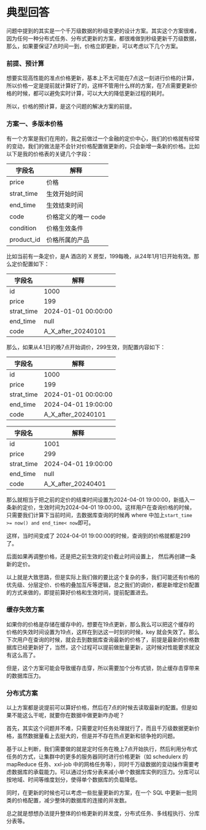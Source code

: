 # 典型回答


问题中提到的其实是一个千万级数据的秒级变更的设计方案。其实这个方案很难，因为任何一种分布式任务、分布式更新的方案，都很难做到秒级更新千万级数据，那么，如果要保证7点时间一到，价格立即更新，可以考虑以下几个方案。



### 前提、预计算


想要实现高性能的准点价格更新，基本上不太可能在7点这一刻进行价格的计算，所以价格一定是提前就计算好了的，这样不管用什么样的方案，在7点需要更新价格的时候，都可以避免实时计算，可以大大的降低更新过程的耗时。



所以，价格的预计算，是这个问题的解决方案的前提。





### 方案一、多版本价格


有一个方案是我们在用的，我之前做过一个金融的定价中心，我们的价格就有经常的变动，我们的做法是不会针对价格配置做更新的，只会新增一条新的价格。比如以下是我的价格表的关键几个字段：



|  字段名 | 解释 |
| --- | --- |
| price | 价格 |
| strat_time | 生效开始时间 |
| end_time | 生效结束时间 |
| code | 价格定义的唯一 code |
| condition | 价格生效条件 |
| product_id | 价格所属的产品 |




比如当前有一条定价，是A 酒店的 X 房型，199每晚，从24年1月1日开始有效。那么定价配置如下：



|  字段名 | 解释 |
| --- | --- |
| id | 1000 |
| price | 199 |
| strat_time | 2024-01-01 00:00:00 |
| end_time | null |
| code | A_X_after_20240101 |




那么，如果从4.1日的晚7点开始调价，299生效，则配置内容如下：



|  字段名 | 解释 |
| --- | --- |
| id | 1000 |
| price | 199 |
| strat_time | 2024-01-01 00:00:00 |
| end_time | 2024-04-01 19:00:00 |
| code | A_X_after_20240101 |




|  字段名 | 解释 |
| --- | --- |
| id | 1001 |
| price | 299 |
| strat_time | 2024-04-01 19:00:00 |
| end_time | null |
| code | A_X_after_20240401 |




那么就相当于把之前的定价的结束时间设置为2024-04-01 19:00:00，新插入一条新的定价，生效时间为2024-04-01 19:00:00。这样用户在查询价格的时候，只需要我们计算下当前时间，去数据库查询的时候再 where 中加上`start_time >= now() and end_time< now`即可。



这样，当时间变成了 2024-04-01 19:00:00的时候，查询到的价格就都是299了。



后面如果再调整价格，还是把之前生效的定价截止时间设置上， 然后再创建一条新的定价。



以上就是大致思路，但是实际上我们做的要比这个复杂的多，我们可能还有价格的优先级、分层定价、价格的叠加互斥等逻辑，总之我们的调价，都是新增定价配置的方式来做的，即提前算好价格和生效时间，提前配置进去。



### 缓存失效方案


如果你的价格是存储在缓存中的，想要在19点更新，那么我么可以把这个缓存的价格的失效时间设置为19点，这样在到达这一时刻的时候，key 就会失效了。那么下次用户在查询的时候，就会去到数据库查询最新的价格了，前提是最新的价格数据库已经更新好了，当然，这个过程可以提前做批量更新，这时候对性能要求就没有这么高了。



但是，这个方案可能会导致缓存击穿，所以需要加个分布式锁，防止缓存击穿带来的数据库压力。



### 分布式方案


以上方案都是说提前可以算好价格，然后在7点的时候去读取最新的配置。但是如果不能这么干呢，就要你在数据中做更新咋办呢？



首先，其实这个问题并不难，只需要定时任务处理就行了，而且千万级数据更新价格，虽然数据量看上去挺大的，但是并不存在热点更新和锁争抢的问题。



基于以上判断，我们需要做的就是定时任务在晚上7点开始执行，然后利用分布式任务的方式，让集群中的更多的服务器同时进行价格更新（如 schedulerx 的 mapReduce 任务、xxl-job 中的网格任务等），同时千万级数据的变动操作需要考虑数据库的承载能力。可以通过分库分表来减小单个数据库实例的压力。分库可以按地域、时间等维度划分，使得单个数据库的负载降低。



同时，在更新的时候也可以考虑一些批量更新的方案，在一个 SQL 中更新一批同类的价格配置，减少整体的数据库的连接的并发数。



总之就是想想办法提升整体的价格更新的并发度，分布式任务、多线程执行、分库分表等。





